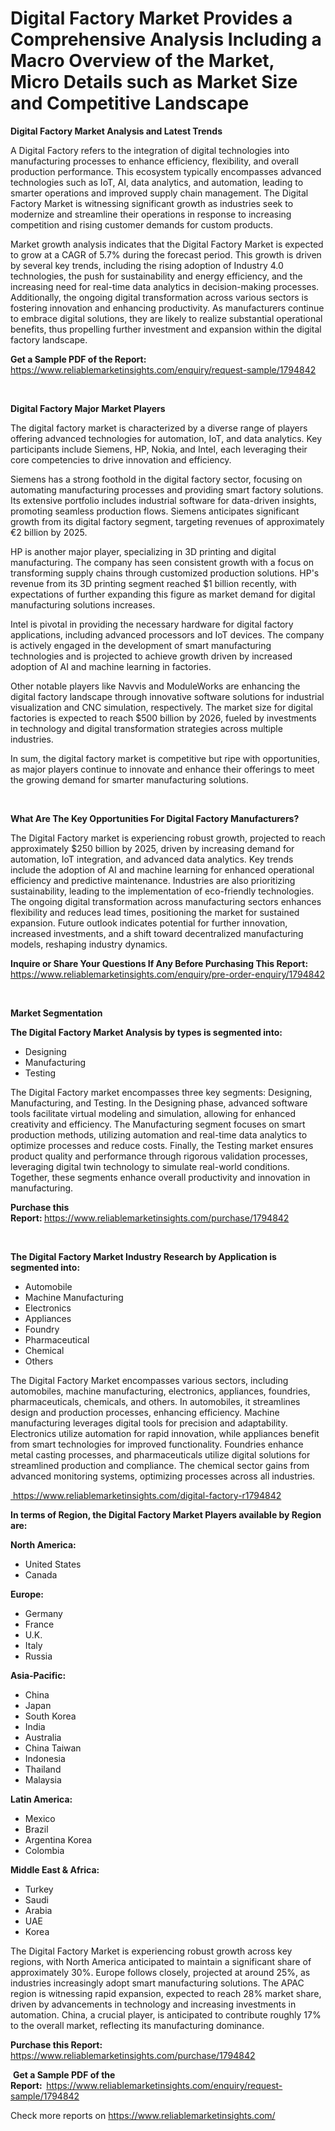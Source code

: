 <p><h1>Digital Factory Market Provides a Comprehensive Analysis Including a Macro Overview of the Market, Micro Details such as Market Size and Competitive Landscape</h1></p><p><strong>Digital Factory Market Analysis and Latest Trends</strong></p>
<p><p>A Digital Factory refers to the integration of digital technologies into manufacturing processes to enhance efficiency, flexibility, and overall production performance. This ecosystem typically encompasses advanced technologies such as IoT, AI, data analytics, and automation, leading to smarter operations and improved supply chain management. The Digital Factory Market is witnessing significant growth as industries seek to modernize and streamline their operations in response to increasing competition and rising customer demands for custom products.</p><p>Market growth analysis indicates that the Digital Factory Market is expected to grow at a CAGR of 5.7% during the forecast period. This growth is driven by several key trends, including the rising adoption of Industry 4.0 technologies, the push for sustainability and energy efficiency, and the increasing need for real-time data analytics in decision-making processes. Additionally, the ongoing digital transformation across various sectors is fostering innovation and enhancing productivity. As manufacturers continue to embrace digital solutions, they are likely to realize substantial operational benefits, thus propelling further investment and expansion within the digital factory landscape.</p></p>
<p><strong>Get a Sample PDF of the Report:&nbsp;</strong> <a href="https://www.reliablemarketinsights.com/enquiry/request-sample/1794842?utm_campaign=2207&utm_medium=2&utm_source=Github&utm_content=ia&utm_term=10032025&utm_id=digital-factory">https://www.reliablemarketinsights.com/enquiry/request-sample/1794842</a></p>
<p>&nbsp;</p>
<p><strong>Digital Factory Major Market Players</strong></p>
<p><p>The digital factory market is characterized by a diverse range of players offering advanced technologies for automation, IoT, and data analytics. Key participants include Siemens, HP, Nokia, and Intel, each leveraging their core competencies to drive innovation and efficiency. </p><p>Siemens has a strong foothold in the digital factory sector, focusing on automating manufacturing processes and providing smart factory solutions. Its extensive portfolio includes industrial software for data-driven insights, promoting seamless production flows. Siemens anticipates significant growth from its digital factory segment, targeting revenues of approximately €2 billion by 2025.</p><p>HP is another major player, specializing in 3D printing and digital manufacturing. The company has seen consistent growth with a focus on transforming supply chains through customized production solutions. HP's revenue from its 3D printing segment reached $1 billion recently, with expectations of further expanding this figure as market demand for digital manufacturing solutions increases.</p><p>Intel is pivotal in providing the necessary hardware for digital factory applications, including advanced processors and IoT devices. The company is actively engaged in the development of smart manufacturing technologies and is projected to achieve growth driven by increased adoption of AI and machine learning in factories.</p><p>Other notable players like Navvis and ModuleWorks are enhancing the digital factory landscape through innovative software solutions for industrial visualization and CNC simulation, respectively. The market size for digital factories is expected to reach $500 billion by 2026, fueled by investments in technology and digital transformation strategies across multiple industries.</p><p>In sum, the digital factory market is competitive but ripe with opportunities, as major players continue to innovate and enhance their offerings to meet the growing demand for smarter manufacturing solutions.</p></p>
<p>&nbsp;</p>
<p><strong>What Are The Key Opportunities For Digital Factory Manufacturers?</strong></p>
<p><p>The Digital Factory market is experiencing robust growth, projected to reach approximately $250 billion by 2025, driven by increasing demand for automation, IoT integration, and advanced data analytics. Key trends include the adoption of AI and machine learning for enhanced operational efficiency and predictive maintenance. Industries are also prioritizing sustainability, leading to the implementation of eco-friendly technologies. The ongoing digital transformation across manufacturing sectors enhances flexibility and reduces lead times, positioning the market for sustained expansion. Future outlook indicates potential for further innovation, increased investments, and a shift toward decentralized manufacturing models, reshaping industry dynamics.</p></p>
<p><strong>Inquire or Share Your Questions If Any Before Purchasing This Report:</strong> <a href="https://www.reliablemarketinsights.com/enquiry/pre-order-enquiry/1794842?utm_campaign=2207&utm_medium=2&utm_source=Github&utm_content=ia&utm_term=10032025&utm_id=digital-factory">https://www.reliablemarketinsights.com/enquiry/pre-order-enquiry/1794842</a></p>
<p>&nbsp;</p>
<p><strong>Market Segmentation</strong></p>
<p><strong>The Digital Factory Market Analysis by types is segmented into:</strong></p>
<p><ul><li>Designing</li><li>Manufacturing</li><li>Testing</li></ul></p>
<p><p>The Digital Factory market encompasses three key segments: Designing, Manufacturing, and Testing. In the Designing phase, advanced software tools facilitate virtual modeling and simulation, allowing for enhanced creativity and efficiency. The Manufacturing segment focuses on smart production methods, utilizing automation and real-time data analytics to optimize processes and reduce costs. Finally, the Testing market ensures product quality and performance through rigorous validation processes, leveraging digital twin technology to simulate real-world conditions. Together, these segments enhance overall productivity and innovation in manufacturing.</p></p>
<p><strong>Purchase this Report:&nbsp;</strong><a href="https://www.reliablemarketinsights.com/purchase/1794842?utm_campaign=2207&utm_medium=2&utm_source=Github&utm_content=ia&utm_term=10032025&utm_id=digital-factory">https://www.reliablemarketinsights.com/purchase/1794842</a></p>
<p>&nbsp;</p>
<p><strong>The Digital Factory Market Industry Research by Application is segmented into:</strong></p>
<p><ul><li>Automobile</li><li>Machine Manufacturing</li><li>Electronics</li><li>Appliances</li><li>Foundry</li><li>Pharmaceutical</li><li>Chemical</li><li>Others</li></ul></p>
<p><p>The Digital Factory Market encompasses various sectors, including automobiles, machine manufacturing, electronics, appliances, foundries, pharmaceuticals, chemicals, and others. In automobiles, it streamlines design and production processes, enhancing efficiency. Machine manufacturing leverages digital tools for precision and adaptability. Electronics utilize automation for rapid innovation, while appliances benefit from smart technologies for improved functionality. Foundries enhance metal casting processes, and pharmaceuticals utilize digital solutions for streamlined production and compliance. The chemical sector gains from advanced monitoring systems, optimizing processes across all industries.</p></p>
<p><a href="https://www.reliablemarketinsights.com/digital-factory-r1794842?utm_campaign=2207&utm_medium=2&utm_source=Github&utm_content=ia&utm_term=10032025&utm_id=digital-factory">&nbsp;https://www.reliablemarketinsights.com/digital-factory-r1794842</a></p>
<p><strong>In terms of Region, the Digital Factory Market Players available by Region are:</strong></p>
<p>
    <p> <strong> North America: </strong>
        <ul>
            <li>United States</li>
            <li>Canada</li>
        </ul>
        </p> 
    <p> <strong> Europe: </strong>
        <ul>
            <li>Germany</li>
            <li>France</li>
            <li>U.K.</li>
            <li>Italy</li>
            <li>Russia</li>
        </ul>
        </p> 
    <p> <strong> Asia-Pacific: </strong>
        <ul>
            <li>China</li>
            <li>Japan</li>
            <li>South Korea</li>
            <li>India</li>
            <li>Australia</li>
            <li>China Taiwan</li>
            <li>Indonesia</li>
            <li>Thailand</li>
            <li>Malaysia</li>
        </ul>
        </p> 
    <p> <strong> Latin America: </strong>
        <ul>
            <li>Mexico</li>
            <li>Brazil</li>
            <li>Argentina Korea</li>
            <li>Colombia</li>
        </ul>
        </p> 
    <p> <strong> Middle East & Africa: </strong>
        <ul>
            <li>Turkey</li>
            <li>Saudi</li>
            <li>Arabia</li>
            <li>UAE</li>
            <li>Korea</li>
        </ul>
    </p>
    </p>
<p><p>The Digital Factory Market is experiencing robust growth across key regions, with North America anticipated to maintain a significant share of approximately 30%. Europe follows closely, projected at around 25%, as industries increasingly adopt smart manufacturing solutions. The APAC region is witnessing rapid expansion, expected to reach 28% market share, driven by advancements in technology and increasing investments in automation. China, a crucial player, is anticipated to contribute roughly 17% to the overall market, reflecting its manufacturing dominance.</p></p>
<p><strong>Purchase this Report: </strong><a href="https://www.reliablemarketinsights.com/purchase/1794842?utm_campaign=2207&utm_medium=2&utm_source=Github&utm_content=ia&utm_term=10032025&utm_id=digital-factory">https://www.reliablemarketinsights.com/purchase/1794842</a></p>
<p>&nbsp;<strong>Get a Sample PDF of the Report:&nbsp;&nbsp;</strong><a href="https://www.reliablemarketinsights.com/enquiry/request-sample/1794842?utm_campaign=2207&utm_medium=2&utm_source=Github&utm_content=ia&utm_term=10032025&utm_id=digital-factory">https://www.reliablemarketinsights.com/enquiry/request-sample/1794842</a></p>
<p><strong></strong></p>
<p>Check more reports on <a href="https://www.reliablemarketinsights.com/?utm_campaign=2207&utm_medium=2&utm_source=Github&utm_content=ia&utm_term=10032025&utm_id=digital-factory">https://www.reliablemarketinsights.com/</a></p>